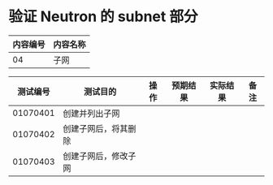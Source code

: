 # 验证 Neutron 的 subnet 部分

|内容编号|内容名称|
|--------|--------|
|04|子网|


|测试编号|测试目的|操作|预期结果|实际结果|备注|
|--------|--------|----|--------|--------|----|
|01070401|创建并列出子网|||||
|01070402|创建子网后，将其删除|||||
|01070403|创建子网后，修改子网|||||
